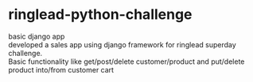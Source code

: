# ringlead-python-challenge
basic django app  
developed a sales app using django framework for ringlead superday challenge.  
Basic functionality like get/post/delete customer/product and put/delete product into/from customer cart
